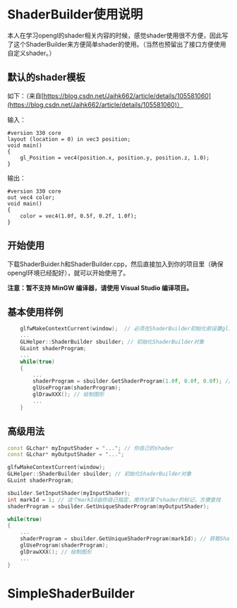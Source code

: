 # ShaderBuilder使用说明

本人在学习opengl的shader相关内容的时候，感觉shader使用很不方便，因此写了这个ShaderBuilder来方便简单shader的使用。（当然也预留出了接口方便使用自定义shader。）

## 默认的shader模板

如下：（来自[https://blog.csdn.net/Jaihk662/article/details/105581060](https://blog.csdn.net/Jaihk662/article/details/105581060)）

输入：

```shader
#version 330 core
layout (location = 0) in vec3 position;
void main()
{
    gl_Position = vec4(position.x, position.y, position.z, 1.0);
}
```

输出：

```shader
#version 330 core
out vec4 color;
void main()
{
    color = vec4(1.0f, 0.5f, 0.2f, 1.0f);
}
```

## 开始使用

下载ShaderBuider.h和ShaderBuilder.cpp，然后直接加入到你的项目里（确保opengl环境已经配好），就可以开始使用了。

**注意：暂不支持 MinGW 编译器，请使用 Visual Studio 编译项目。**

## 基本使用样例

```c++
	glfwMakeContextCurrent(window);  // 必须在ShaderBuilder初始化前设置gl上下文，否则会报错
	...
	GLHelper::ShaderBuilder sbuilder; // 初始化ShaderBuilder对象
    GLuint shaderProgram;
	...
	while(true)
	{
		...
		shaderProgram = sbuilder.GetShaderProgram(1.0f, 0.0f, 0.0f); // 获取ShaderProgram
        glUseProgram(shaderProgram);
		glDrawXXX(); // 绘制图形
		...
	}
```

## 高级用法

```c++
const GLchar* myInputShader = "..."; // 你自己的shader
const GLchar* myOutputShader = "...";

glfwMakeContextCurrent(window);
GLHelper::ShaderBuilder sbuilder; // 初始化ShaderBuilder对象
GLuint shaderProgram;

sbuilder.SetInputShader(myInputShader);
int markId = 1; // 这个markId由你自己指定，用作对某个shader的标记，方便查找
shaderProgram = sbuilder.GetUniqueShaderProgram(myOutputShader);

while(true)
{
	...
	shaderProgram = sbuilder.GetUniqueShaderProgram(markId); // 获取ShaderProgram
    glUseProgram(shaderProgram);
	glDrawXXX(); // 绘制图形
	...
}
```

# SimpleShaderBuilder
